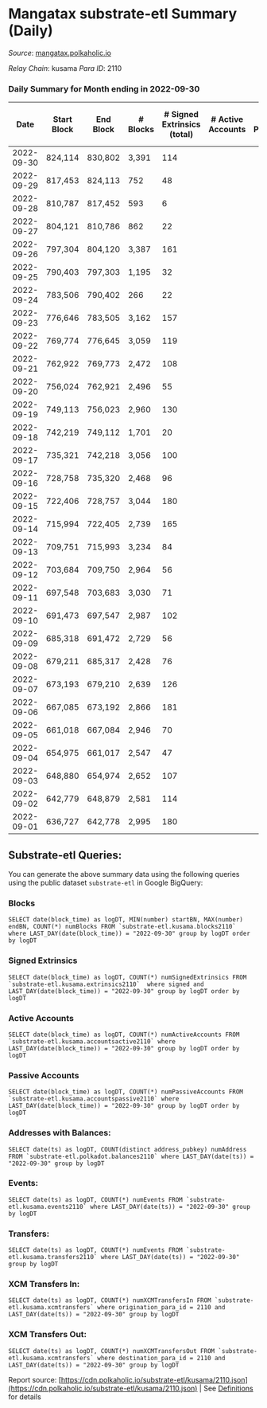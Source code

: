 # Mangatax substrate-etl Summary (Daily)

_Source_: [mangatax.polkaholic.io](https://mangatax.polkaholic.io)

*Relay Chain*: kusama
*Para ID*: 2110



### Daily Summary for Month ending in 2022-09-30


| Date | Start Block | End Block | # Blocks | # Signed Extrinsics (total) | # Active Accounts | # Passive | # New | # Addresses with Balances | # Events | # Transfers | # XCM Transfers In | # XCM Transfers Out | Issues | 
| ---- | ----------- | --------- | -------- | --------------------------- | ----------------- | --------- | ----- | ------------------------- | -------- | ----------- | ------------------ | ------------------- | ------ |
| 2022-09-30 | 824,114 | 830,802 | 3,391 | 114 |  |  |  | 1,339 | 7,018 |   | 13 ($1,072.61) | 8 ($1,470.35) |  |
| 2022-09-29 | 817,453 | 824,113 | 752 | 48 |  |  |  |  | 1,623 |   | 24 ($1,142.74) | 2 ($5,942.95) |  |
| 2022-09-28 | 810,787 | 817,452 | 593 | 6 |  |  |  |  | 1,195 | 1  | 26 ($21,768.09) |   |  |
| 2022-09-27 | 804,121 | 810,786 | 862 | 22 |  |  |  |  | 1,749 |   | 14 ($560.57) |   |  |
| 2022-09-26 | 797,304 | 804,120 | 3,387 | 161 |  |  |  |  | 7,091 | 1  | 23 ($129.31) | 19 ($12,320.67) |  |
| 2022-09-25 | 790,403 | 797,303 | 1,195 | 32 |  |  |  |  | 2,507 |   | 14 ($1,230.13) | 1 ($6.01) |  |
| 2022-09-24 | 783,506 | 790,402 | 266 | 22 |  |  |  |  | 594 |   | 15 ($719.55) |   |  |
| 2022-09-23 | 776,646 | 783,505 | 3,162 | 157 |  |  |  |  | 6,547 | 3  | 13 ($670.63) | 10 ($722.74) |  |
| 2022-09-22 | 769,774 | 776,645 | 3,059 | 119 |  |  |  |  | 6,337 | 1  | 16 ($2,096.48) | 14 ($1,145.03) |  |
| 2022-09-21 | 762,922 | 769,773 | 2,472 | 108 |  |  |  |  | 5,115 | 1  | 11 ($935.53) | 7 ($336.32) |  |
| 2022-09-20 | 756,024 | 762,921 | 2,496 | 55 |  |  |  |  | 5,107 |   | 14 ($281.23) | 2 ($69.73) |  |
| 2022-09-19 | 749,113 | 756,023 | 2,960 | 130 |  |  |  |  | 6,172 |   | 17 ($602.87) | 10 ($398.49) |  |
| 2022-09-18 | 742,219 | 749,112 | 1,701 | 20 |  |  |  |  | 3,596 |   | 7 ($224.58) | 1  |  |
| 2022-09-17 | 735,321 | 742,218 | 3,056 | 100 |  |  |  |  | 6,306 |   | 9 ($180.24) | 12 ($650.33) |  |
| 2022-09-16 | 728,758 | 735,320 | 2,468 | 96 |  |  |  |  | 5,043 |   | 15 ($726.44) | 8 ($296.50) |  |
| 2022-09-15 | 722,406 | 728,757 | 3,044 | 180 |  |  |  |  | 6,491 | 1  | 32 ($3,514.26) | 10 ($127.35) |  |
| 2022-09-14 | 715,994 | 722,405 | 2,739 | 165 |  |  |  |  | 5,794 |   | 32 ($2,017.73) | 12 ($1,133.81) |  |
| 2022-09-13 | 709,751 | 715,993 | 3,234 | 84 |  |  |  |  | 6,603 |   | 8 ($171.62) | 8 ($388.86) |  |
| 2022-09-12 | 703,684 | 709,750 | 2,964 | 56 |  |  |  |  | 6,093 |   | 4 ($10.75) | 5 ($550.01) |  |
| 2022-09-11 | 697,548 | 703,683 | 3,030 | 71 |  |  |  |  | 6,224 |   | 10 ($506.08) | 3 ($179.38) |  |
| 2022-09-10 | 691,473 | 697,547 | 2,987 | 102 |  |  |  |  | 6,233 |   | 8 ($137.86) | 7 ($909.66) |  |
| 2022-09-09 | 685,318 | 691,472 | 2,729 | 56 |  |  |  |  | 5,578 | 1  | 7 ($41.77) | 3 ($4,768.99) |  |
| 2022-09-08 | 679,211 | 685,317 | 2,428 | 76 |  |  |  |  | 5,045 |   | 15 ($4,970.14) | 4 ($194.05) |  |
| 2022-09-07 | 673,193 | 679,210 | 2,639 | 126 |  |  |  |  | 5,527 | 1  | 7 ($279.11) | 11 ($2,396.71) |  |
| 2022-09-06 | 667,085 | 673,192 | 2,866 | 181 |  |  |  |  | 6,061 | 4  | 7 ($1,605.49) | 4 ($113.16) |  |
| 2022-09-05 | 661,018 | 667,084 | 2,946 | 70 |  |  |  |  | 6,132 |   | 10 ($266.93) | 4 ($105.09) |  |
| 2022-09-04 | 654,975 | 661,017 | 2,547 | 47 |  |  |  |  | 5,279 |   | 5 ($71.58) | 1 ($42.46) |  |
| 2022-09-03 | 648,880 | 654,974 | 2,652 | 107 |  |  |  |  | 5,579 |   | 17 ($3,803.86) | 5 ($2,126.26) |  |
| 2022-09-02 | 642,779 | 648,879 | 2,581 | 114 |  |  |  |  | 5,391 |   | 23 ($353.06) | 12 ($688.61) |  |
| 2022-09-01 | 636,727 | 642,778 | 2,995 | 180 |  |  |  |  | 6,270 | 2  | 30 ($833.66) | 24 ($11,520.87) |  |

## Substrate-etl Queries:
You can generate the above summary data using the following queries using the public dataset `substrate-etl` in Google BigQuery:


### Blocks
```
SELECT date(block_time) as logDT, MIN(number) startBN, MAX(number) endBN, COUNT(*) numBlocks FROM `substrate-etl.kusama.blocks2110`  where LAST_DAY(date(block_time)) = "2022-09-30" group by logDT order by logDT
```


### Signed Extrinsics
```
SELECT date(block_time) as logDT, COUNT(*) numSignedExtrinsics FROM `substrate-etl.kusama.extrinsics2110`  where signed and LAST_DAY(date(block_time)) = "2022-09-30" group by logDT order by logDT
```


### Active Accounts
```
SELECT date(block_time) as logDT, COUNT(*) numActiveAccounts FROM `substrate-etl.kusama.accountsactive2110` where LAST_DAY(date(block_time)) = "2022-09-30" group by logDT order by logDT
```


### Passive Accounts
```
SELECT date(block_time) as logDT, COUNT(*) numPassiveAccounts FROM `substrate-etl.kusama.accountspassive2110` where LAST_DAY(date(block_time)) = "2022-09-30" group by logDT order by logDT
```


### Addresses with Balances:
```
SELECT date(ts) as logDT, COUNT(distinct address_pubkey) numAddress FROM `substrate-etl.polkadot.balances2110` where LAST_DAY(date(ts)) = "2022-09-30" group by logDT
```


### Events:
```
SELECT date(ts) as logDT, COUNT(*) numEvents FROM `substrate-etl.kusama.events2110` where LAST_DAY(date(ts)) = "2022-09-30" group by logDT
```


### Transfers:
```
SELECT date(ts) as logDT, COUNT(*) numEvents FROM `substrate-etl.kusama.transfers2110` where LAST_DAY(date(ts)) = "2022-09-30" group by logDT
```


### XCM Transfers In:
```
SELECT date(ts) as logDT, COUNT(*) numXCMTransfersIn FROM `substrate-etl.kusama.xcmtransfers` where origination_para_id = 2110 and LAST_DAY(date(ts)) = "2022-09-30" group by logDT
```


### XCM Transfers Out:
```
SELECT date(ts) as logDT, COUNT(*) numXCMTransfersOut FROM `substrate-etl.kusama.xcmtransfers` where destination_para_id = 2110 and LAST_DAY(date(ts)) = "2022-09-30" group by logDT
```



Report source: [https://cdn.polkaholic.io/substrate-etl/kusama/2110.json](https://cdn.polkaholic.io/substrate-etl/kusama/2110.json) | See [Definitions](/DEFINITIONS.md) for details
